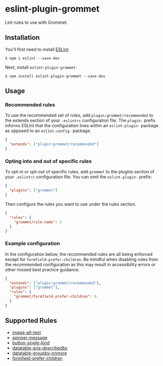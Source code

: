 # eslint-plugin-grommet

Lint rules to use with Grommet.

## Installation

You'll first need to install [ESLint](http://eslint.org):

```
$ npm i eslint --save-dev
```

Next, install `eslint-plugin-grommet`:

```
$ npm install eslint-plugin-grommet --save-dev
```

## Usage

### Recommended rules

To use the recommended set of rules, add `plugin:grommet/recommended` to the extends section of your `.eslintrc` configuration file. The `plugin:` prefix informs ESLint that the configuration lives within an `eslint-plugin-` package as opposed to an `eslint-config-` package.


```json
{
  "extends": ["plugin:grommet/recommended"]
}
```

### Opting into and out of specific rules

To opt-in or opt-out of specific rules, add `grommet` to the plugins section of your `.eslintrc` configuration file. You can omit the `eslint-plugin-` prefix:

```json
{
  "plugins": ["grommet"]
}
```

Then configure the rules you want to use under the rules section.

```json
{
  "rules": {
    "grommet/rule-name": 2
  }
}
```

### Example configuration

In the configuration below, the recommended rules are all being enforced except for `formfield-prefer-children`. Be mindful when disabling rules from the recommended configuration as this may result in accessibility errors or other missed best practice guidance.

```json
{
  "extends": ["plugin:grommet/recommended"],
  "plugins": ["grommet"],
  "rules": {
    "grommet/formfield-prefer-children": 0
  }
}
```

## Supported Rules

- [image-alt-text](https://github.com/grommet/eslint-plugin-grommet/blob/master/docs/rules/image-alt-text.md)
- [spinner-message](https://github.com/grommet/eslint-plugin-grommet/blob/master/docs/rules/spinner-message.md)
- [button-single-kind](https://github.com/grommet/eslint-plugin-grommet/blob/master/docs/rules/button-single-kind.md)
- [datatable-aria-describedby](https://github.com/grommet/eslint-plugin-grommet/blob/master/docs/rules/datatable-aria-describedby.md)
- [datatable-groupby-onmore](https://github.com/grommet/eslint-plugin-grommet/blob/master/docs/rules/datatable-groupby-onmore.md)
- [formfield-prefer-children](https://github.com/grommet/eslint-plugin-grommet/blob/master/docs/rules/formfield-prefer-children.md)
